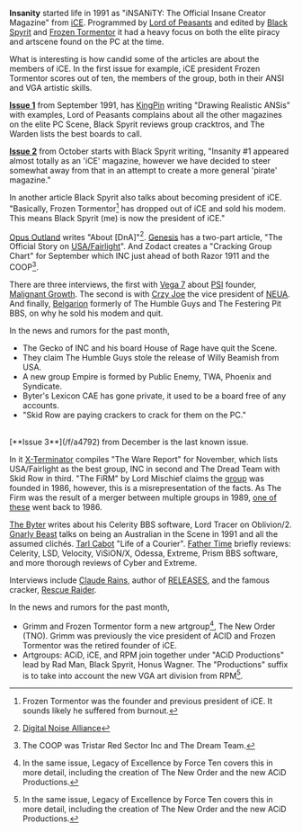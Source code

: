 **Insanity** started life in 1991 as "iNSANiTY: The Official Insane Creator Magazine" from [iCE](/g/insane-creators-enterprise). Programmed by [Lord of Peasants](https://demozoo.org/sceners/47116/) and edited by [Black Spyrit](https://demozoo.org/sceners/17391/) and [Frozen Tormentor](https://demozoo.org/sceners/40155/) it had a heavy focus on both the elite piracy and artscene found on the PC at the time.

What is interesting is how candid some of the articles are about the members of iCE. In the first issue for example, iCE president Frozen Tormentor scores out of ten, the members of the group, both in their ANSI and VGA artistic skills.

[**Issue 1**](/f/a245a) from September 1991, has [KingPin](https://demozoo.org/sceners/46111) writing "Drawing Realistic ANSis" with examples, Lord of Peasants complains about all the other magazines on the elite PC Scene, Black Spyrit reviews group cracktros, and The Warden lists the best boards to call.

[**Issue 2**](/f/a3436) from October starts with Black Spyrit writing, "Insanity #1 appeared almost totally as an 'iCE' magazine, however we have decided to steer somewhat away from that in an attempt to create a more general 'pirate' magazine."

In another article Black Spyrit also talks about becoming president of iCE. "Basically, Frozen Tormentor[^1] has dropped out of iCE and sold his modem. This means Black Spyrit (me) is now the president of iCE."

[Opus Outland](https://demozoo.org/sceners/45836/) writes "About [DnA]"[^3].
[Genesis](https://demozoo.org/sceners/45880) has a two-part article, "The Official Story on [USA/Fairlight](/g/united-software-association*fairlight)".
And Zodact creates a "Cracking Group Chart" for September which INC just ahead of both Razor 1911 and the COOP[^2].

There are three interviews, the first with [Vega 7](https://demozoo.org/sceners/146449/) about [PSI](/g/pirates-sick-of-initials) founder, [Malignant Growth](https://demozoo.org/sceners/59022/). The second is with [Crzy Joe](https://demozoo.org/sceners/47089/) the vice president of [NEUA](/g/national-elite-underground-alliance). And finally, [Belgarion](https://demozoo.org/sceners/46605/) formerly of The Humble Guys and The Festering Pit BBS, on why he sold his modem and quit.

In the news and rumors for the past month,

- The Gecko of INC and his board House of Rage have quit the Scene.
- They claim The Humble Guys stole the release of Willy Beamish from USA.
- A new group Empire is formed by Public Enemy, TWA, Phoenix and Syndicate.
- Byter's Lexicon CAE has gone private, it used to be a board free of any accounts.
- "Skid Row are paying crackers to crack for them on the PC."

<br>
[**Issue 3**](/f/a4792) from December is the last known issue. 

In it [X-Terminator](https://demozoo.org/sceners/112816/) compiles "The Ware Report" for November, which lists USA/Fairlight as the best group, INC in second and The Dread Team with Skid Row in third.
"The FiRM" by Lord Mischief claims the [group](/g/the-firm) was founded in 1986, however, this is a misrepresentation of the facts. As The Firm was the result of a merger between multiple groups in 1989, [one of these](/g/five-o) went back to 1986.

[The Byter](https://demozoo.org/sceners/46496/) writes about his Celerity BBS software, Lord Tracer on Oblivion/2. [Gnarly Beast](https://demozoo.org/sceners/47044/) talks on being an Australian in the Scene in 1991 and all the assumed clichés. [Tarl Cabot](https://demozoo.org/sceners/46680/) "Life of a Courier". [Father Time](https://demozoo.org/sceners/117851/) briefly reviews: Celerity, LSD, Velocity, ViSiON/X, Odessa, Extreme, Prism BBS software, and more thorough reviews of Cyber and Extreme.

Interviews include [Claude Rains](/p/claude-rains), author of [RELEASES](/g/game-release-list), and the famous cracker, [Rescue Raider](/g/rescue-raider).

In the news and rumors for the past month,

- Grimm and Frozen Tormentor form a new artgroup[^4], The New Order (TNO). Grimm was previously the vice president of ACID and Frozen Tormentor was the retired founder of iCE.
- Artgroups: ACiD, iCE, and RPM join together under "ACiD Productions" lead by Rad Man, Black Spyrit, Honus Wagner. The "Productions" suffix is to take into account the new VGA art division from RPM[^4].

[^1]: Frozen Tormentor was the founder and previous president of iCE. It sounds likely he suffered from burnout.
[^2]: The COOP was Tristar Red Sector Inc and The Dream Team.
[^3]: [Digital Noise Alliance](/g/digital-noise-alliance)
[^4]: In the same issue, Legacy of Excellence by Force Ten covers this in more detail, including the creation of The New Order and the new ACiD Productions.